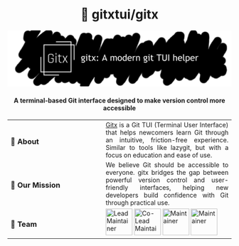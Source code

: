 <div align="center">

# 🌟 gitxtui/gitx

![gitx banner placeholder](../data/images/gitx-banner.png)

#### A terminal-based Git interface designed to make version control more accessible

</div>

<table>
  <tr>
    <td width="200"><h3>📝 About</h3></td>
    <td style="text-align: justify;"><a href="https://github.com/gitxtui/gitx">Gitx</a> is a Git TUI (Terminal User Interface) that helps newcomers learn Git through an intuitive, friction-free experience. Similar to tools like lazygit, but with a focus on education and ease of use.</td>
  </tr>
  <tr>
    <td width="200"><h3>🎯 Our Mission</h3></td>
    <td style="text-align: justify;">We believe Git should be accessible to everyone. gitx bridges the gap between powerful version control and user-friendly interfaces, helping new developers build confidence with Git through practical use.</td>
  </tr>
  <tr>
    <td width="200"><h3>👥 Team</h3></td>
    <td>
      <a href="https://github.com/bakayu"><img src="https://github.com/bakayu.png" width="60" height="60" title="Lead Maintainer"></a>
      <a href="https://github.com/Anmol-Puri-Coder"><img src="https://github.com/Anmol-Puri-Coder.png" width="60" height="60" title="Co-Lead Maintainer"></a>
      <a href="https://github.com/Ashmit9955"><img src="https://github.com/Ashmit9955.png" width="60" height="60" title="Maintainer"></a>
      <a href="https://github.com/AnmolKakkar15"><img src="https://github.com/AnmolKakkar15.png" width="60" height="60" title="Maintainer"></a>
    </td>
  </tr>
</table>
